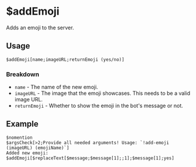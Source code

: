 # $addEmoji
Adds an emoji to the server.

## Usage
```
$addEmoji[name;imageURL;returnEmoji (yes/no)]
```

### Breakdown
- `name` - The name of the new emoji.
- `imageURL` - The image that the emoji showcases. This needs to be a valid image URL.
- `returnEmoji` - Whether to show the emoji in the bot's message or not.

## Example
```
$nomention
$argsCheck[>2;Provide all needed arguments! Usage: `!add-emoji (imageURL) (emojiName)`]
Added new emoji: $addEmoji[$replaceText[$message;$message[1];;1];$message[1];yes]
```
